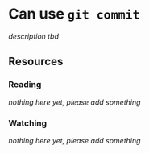 # Can use `git commit`

_description tbd_

## Resources

### Reading

_nothing here yet, please add something_

### Watching

_nothing here yet, please add something_
